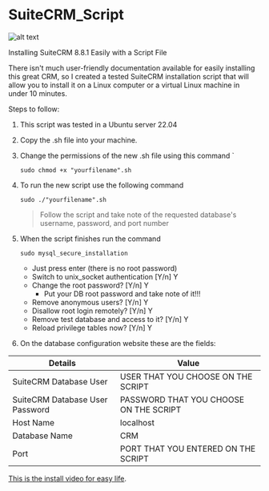 # SuiteCRM_Script

![alt text](/logo_x2.png)

Installing SuiteCRM 8.8.1 Easily with a Script File

There isn't much user-friendly documentation available for easily installing this great CRM, so I created a tested SuiteCRM installation script that will allow you to install it on a Linux computer or a virtual Linux machine in under 10 minutes.

Steps to follow:

 1. This script was tested in a Ubuntu server 22.04
 2. Copy the .sh file into your machine.
 3. Change the permissions of the new .sh file using this command    `
	```
	sudo chmod +x "yourfilename".sh
	```

4. To run the new script use the following command
	```
	sudo ./"yourfilename".sh  
	```    
	> Follow the script and  take note of the requested database's username, password, and port number

  5. When the script finishes run the command
		```
		sudo mysql_secure_installation
		```

		
		- Just press enter (there is no root password)
		- Switch to unix_socket authentication [Y/n] Y 
		- Change the root password? [Y/n] Y   
			- Put your DB root password and take note of it!!! 
		- Remove anonymous users? [Y/n] Y 
		- Disallow root login remotely? [Y/n] Y 
		- Remove test database and access to it? [Y/n] Y
		- Reload privilege tables now? [Y/n] Y
    
  6. On the database configuration website these are the fields:
  
| Details | Value |
|--|--|
| SuiteCRM Database User | USER THAT YOU CHOOSE ON THE SCRIPT |
| SuiteCRM Database User Password| PASSWORD THAT YOU CHOOSE ON THE SCRIPT|
| Host Name | localhost |
| Database Name | CRM |
| Port | PORT THAT YOU ENTERED ON THE SCRIPT|

[This is the install video for easy life](https://youtu.be/eycqCChZ8nI).
